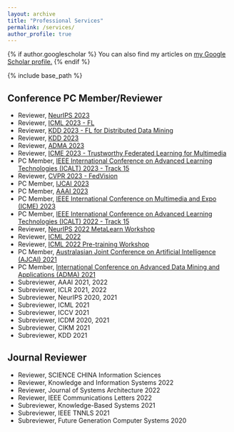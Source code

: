 ```yaml
---
layout: archive
title: "Professional Services"
permalink: /services/
author_profile: true
---
```


{% if author.googlescholar %}
  You can also find my articles on <u><a href="{{author.googlescholar}}">my Google Scholar profile</a>.</u>
{% endif %}

{% include base_path %}

<!-- {% for post in site.publications reversed %}
  {% include archive-single.html %}
{% endfor %} -->

Conference PC Member/Reviewer
----
* Reviewer, [NeurIPS 2023](https://neurips.cc/Conferences/2023)
* Reviewer, [ICML 2023 - FL](https://fl-icml2023.github.io/)
* Reviewer, [KDD 2023 - FL for Distributed Data Mining](https://fl4data-mining.github.io/)
* Reviewer, [KDD 2023](https://kdd.org/kdd2023/)
* Reviewer, [ADMA 2023](https://adma2023.uqcloud.net/)
* Reviewer, [ICME 2023 - Trustworthy Federated Learning for Multimedia](https://www.2023.ieeeicme.org/special-sessions.php)
* PC Member, [IEEE International Conference on Advanced Learning Technologies (ICALT) 2023 - Track 15](https://tc.computer.org/tclt/icalt-2023-track-15-ioese/)
* Reviewer, [CVPR 2023 - FedVision](https://fedvision.github.io/fedvision-workshop/)
* PC Member, [IJCAI 2023](https://ijcai-23.org/)
* PC Member, [AAAI 2023](https://aaai.org/Conferences/AAAI-23/)
* PC Member, [IEEE International Conference on Multimedia and Expo (ICME) 2023](https://www.2023.ieeeicme.org/)
* PC Member, [IEEE International Conference on Advanced Learning Technologies (ICALT) 2022 - Track 15](https://tc.computer.org/tclt/icalt-2022-track-15-ioese/)
* Reviewer, [NeurIPS 2022 MetaLearn Workshop](https://meta-learn.github.io/2022/)
* Reviewer, [ICML 2022](https://icml.cc/Conferences/2022)
* Reviewer, [ICML 2022 Pre-training Workshop](https://pretraining.github.io/)
* PC Member, [Australasian Joint Conference on Artificial Intelligence (AJCAI) 2021](http://ajcai2021.net/)
* PC Member, [International Conference on Advanced Data Mining and Applications (ADMA) 2021](https://adma2021.net/)
* Subreviewer, AAAI 2021, 2022 
* Subreviewer, ICLR 2021, 2022 
* Subreviewer, NeurIPS 2020, 2021
* Subreviewer, ICML 2021
* Subreviewer, ICCV 2021
* Subreviewer, ICDM 2020, 2021
* Subreviewer, CIKM 2021
* Subreviewer, KDD 2021

Journal Reviewer
----
* Reviewer, SCIENCE CHINA Information Sciences
* Reviewer, Knowledge and Information Systems 2022
* Reviewer, Journal of Systems Architecture 2022
* Reviewer, IEEE Communications Letters 2022
* Subreviewer, Knowledge-Based Systems 2021
* Subreviewer, IEEE TNNLS 2021
* Subreviewer, Future Generation Computer Systems 2020
